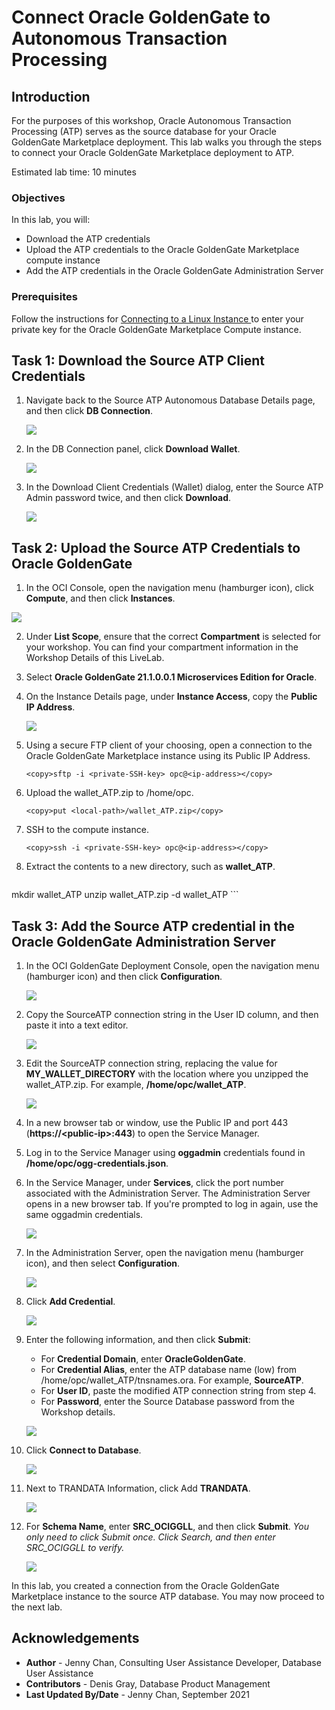 # Connect Oracle GoldenGate to Autonomous Transaction Processing

## Introduction

For the purposes of this workshop, Oracle Autonomous Transaction Processing (ATP) serves as the source database for your Oracle GoldenGate Marketplace deployment. This lab walks you through the steps to connect your Oracle GoldenGate Marketplace deployment to ATP.

Estimated lab time: 10 minutes

### Objectives

In this lab, you will:
* Download the ATP credentials
* Upload the ATP credentials to the Oracle GoldenGate Marketplace compute instance
* Add the ATP credentials in the Oracle GoldenGate Administration Server

### Prerequisites

Follow the instructions for [Connecting to a Linux Instance ](https://docs.oracle.com/en-us/iaas/Content/Compute/Tasks/accessinginstance.htm#linux) to enter your private key for the Oracle GoldenGate Marketplace Compute instance.

## Task 1: Download the Source ATP Client Credentials

1.  Navigate back to the Source ATP Autonomous Database Details page, and then click **DB Connection**.

    ![](images/02-01.png " ")

2.  In the DB Connection panel, click **Download Wallet**.

    ![](images/02-02.png " ")

3.  In the Download Client Credentials (Wallet) dialog, enter the Source ATP Admin password twice, and then click **Download**.

    ![](images/02-03.png " ")

## Task 2: Upload the Source ATP Credentials to Oracle GoldenGate

1.  In the OCI Console, open the navigation menu (hamburger icon), click **Compute**, and then click **Instances**.

![](images/02-01_compute.png " ")

2.  Under **List Scope**, ensure that the correct **Compartment** is selected for your workshop. You can find your compartment information in the Workshop Details of this LiveLab.

3.  Select **Oracle GoldenGate 21.1.0.0.1 Microservices Edition for Oracle**.

4.  On the Instance Details page, under **Instance Access**, copy the **Public IP Address**.

    ![](images/02-04.png " ")

5.  Using a secure FTP client of your choosing, open a connection to the Oracle GoldenGate Marketplace instance using its Public IP Address.

    ```
    <copy>sftp -i <private-SSH-key> opc@<ip-address></copy>
    ```

6.  Upload the wallet\_ATP.zip to /home/opc.

    ```
    <copy>put <local-path>/wallet_ATP.zip</copy>
    ```

7.  SSH to the compute instance.

    ```
    <copy>ssh -i <private-SSH-key> opc@<ip-address></copy>
    ```

8.  Extract the contents to a new directory, such as **wallet\_ATP**.

    ```
<copy>mkdir wallet_ATP
unzip wallet_ATP.zip -d wallet_ATP</copy>
    ```

## Task 3: Add the Source ATP credential in the Oracle GoldenGate Administration Server

1.  In the OCI GoldenGate Deployment Console, open the navigation menu (hamburger icon) and then click **Configuration**.

    ![](images/03-02.png " ")

2.  Copy the SourceATP connection string in the User ID column, and then paste it into a text editor.

    ![](images/03-03.png " ")

3.  Edit the SourceATP connection string, replacing the value for **MY\_WALLET\_DIRECTORY** with the location where you unzipped the wallet_ATP.zip. For example, **/home/opc/wallet\_ATP**.

    ![](images/04-04.png " ")

4.  In a new browser tab or window, use the Public IP and port 443 (**https://&lt;public-ip&gt;:443**) to open the Service Manager.

5.  Log in to the Service Manager using **oggadmin** credentials found in **/home/opc/ogg-credentials.json**.

6.  In the Service Manager, under **Services**, click the port number associated with the Administration Server. The Administration Server opens in a new browser tab. If you're prompted to log in again, use the same oggadmin credentials.

    ![](images/04-03.png " ")

7.  In the Administration Server, open the navigation menu (hamburger icon), and then select **Configuration**.

    ![](images/03-06.png " ")

8.  Click **Add Credential**.

    ![](images/03-09.png " ")

9.  Enter the following information, and then click **Submit**:

    * For **Credential Domain**, enter **OracleGoldenGate**.
    * For **Credential Alias**, enter the ATP database name (low) from /home/opc/wallet\_ATP/tnsnames.ora. For example, **SourceATP**.
    * For **User ID**, paste the modified ATP connection string from step 4.
    * For **Password**, enter the Source Database password from the Workshop details.

    ![](images/04-10.png " ")

10. Click **Connect to Database**.

    ![](images/04-14.png " ")

11. Next to TRANDATA Information, click Add **TRANDATA**.

    ![](images/04-15.png " ")

12. For **Schema Name**, enter **SRC\_OCIGGLL**, and then click **Submit**. *You only need to click Submit once. Click Search, and then enter SRC_OCIGGLL to verify.*

    ![](images/01-05-trandata.png " ")

In this lab, you created a connection from the Oracle GoldenGate Marketplace instance to the source ATP database. You may now proceed to the next lab.

## Acknowledgements

* **Author** - Jenny Chan, Consulting User Assistance Developer, Database User Assistance
* **Contributors** -  Denis Gray, Database Product Management
* **Last Updated By/Date** - Jenny Chan, September 2021
